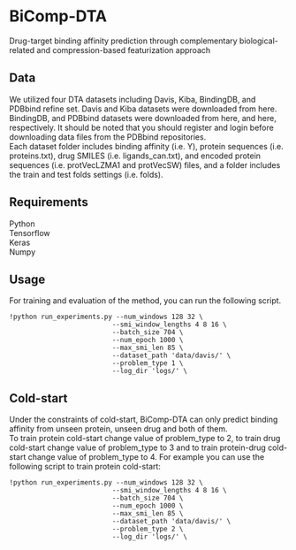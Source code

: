 # BiComp-DTA
Drug-target binding affinity prediction through complementary biological-related and compression-based featurization approach

## Data
We utilized four DTA datasets including Davis, Kiba, BindingDB, and PDBbind refine set. Davis and Kiba datasets were downloaded from here. BindingDB, and PDBbind datasets were downloaded from here, and here, respectively. It should be noted that you should register and login before downloading data files from the PDBbind repositories.
<br/>
Each dataset folder includes binding affinity (i.e. Y), protein sequences (i.e. proteins.txt), drug SMILES (i.e. ligands_can.txt), and encoded protein sequences (i.e. protVecLZMA1 and protVecSW) files, and a folder includes the train and test folds settings (i.e. folds).

## Requirements
Python <br/>
Tensorflow <br/>
Keras <br/>
Numpy <br/>

## Usage
For training and evaluation of the method, you can run the following script.
```
!python run_experiments.py --num_windows 128 32 \
                          --smi_window_lengths 4 8 16 \
                          --batch_size 704 \
                          --num_epoch 1000 \
                          --max_smi_len 85 \
                          --dataset_path 'data/davis/' \
                          --problem_type 1 \
                          --log_dir 'logs/' \
```

## Cold-start
Under the constraints of cold-start, BiComp-DTA can only predict binding affinity from unseen protein, unseen drug and both of them. <br/>
To train protein cold-start change value of problem_type to 2, to train drug cold-start change value of problem_type to 3 and to train protein-drug cold-start change value of problem_type to 4. For example you can use the following script to train protein cold-start:
```
!python run_experiments.py --num_windows 128 32 \
                          --smi_window_lengths 4 8 16 \
                          --batch_size 704 \
                          --num_epoch 1000 \
                          --max_smi_len 85 \
                          --dataset_path 'data/davis/' \
                          --problem_type 2 \
                          --log_dir 'logs/' \
```
